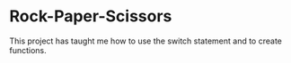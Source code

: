 # Rock-Paper-Scissors

This project has taught me how to use the switch statement and to create functions.